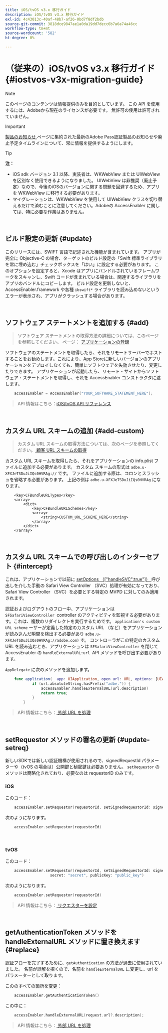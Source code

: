 ```yaml
---
title: iOS/tvOS v3.x 移行ガイド
description: iOS/tvOS v3.x 移行ガイド
exl-id: 4c43013c-40af-48b7-af26-0bd7f8df2bdb
source-git-commit: 3818dce9847ae1a0da19dd7decc6b7a6a74a46cc
workflow-type: tm+mt
source-wordcount: '582'
ht-degree: 0%

---
```


# （従来の）iOS/tvOS v3.x 移行ガイド {#iostvos-v3x-migration-guide}

>[!NOTE]
>
>このページのコンテンツは情報提供のみを目的としています。 この API を使用するには、Adobeから現在のライセンスが必要です。 無許可の使用は許可されていません。

>[!IMPORTANT]
>
> [ 製品のお知らせ ](/help/authentication/product-announcements.md) ページに集約された最新のAdobe Pass認証製品のお知らせや廃止予定タイムラインについて、常に情報を提供するようにします。

>[!TIP]
> 
> **注：**
>
> - iOS sdk バージョン 3.1 以降、実装者は、WKWebView または UIWebView を区別なく使用できるようになりました。 UIWebView は非推奨（廃止予定）なので、今後のiOSのバージョンに関する問題を回避するため、アプリを WKWebView に移行する必要があります。
> - マイグレーションは、WKWebView を使用して UIWebView クラスを切り替えるだけで済むことに注意してください。Adobeの AccessEnabler に関しては、特に必要な作業はありません。

</br>

## ビルド設定の更新 {#update}

このリリースには、SWIFT 言語で記述された機能が含まれています。 アプリが完全に Objective-C の場合、ターゲットのビルド設定の「Swift 標準ライブラリを常に埋め込む」チェックボックスを「はい」に設定する必要があります。 このオプションを設定すると、Xcode はアプリにバンドルされているフレームワークをスキャンし、Swift コードが含まれている場合は、関連するライブラリをアプリのバンドルにコピーします。 ビルド設定を更新しないと、AccessEnabler.framework や各種 `ibswift*` ライブラリを読み込めないというエラーが表示され、アプリがクラッシュする場合があります。

</br>

## ソフトウェア ステートメントを追加する {#add}

> ソフトウェア ステートメントの取得方法の詳細については、このページを参照してください。
> ページ：
> [アプリケーションの登録 ](/help/authentication/integration-guide-programmers/legacy/sdks/ios-tvos-sdk/iostvos-application-registration.md)

ソフトウェアのステートメントを取得したら、それをリモートサーバーでホストすることをお勧めします。これにより、App Storeに新しいバージョンのアプリケーションをデプロイしなくても、簡単にソフトウェアを失効させたり、変更したりできます。 アプリケーションが起動したら、リモート・サイトからソフトウェア・ステートメントを取得し、それを AccessEnabler コンストラクタに渡します。

```swift
    accessEnabler = AccessEnabler("YOUR_SOFTWARE_STATEMENT_HERE");
```

> API 情報はこちら：[iOS/tvOS API リファレンス ](/help/authentication/integration-guide-programmers/legacy/sdks/ios-tvos-sdk/iostvos-sdk-api-reference.md)

</br>

## カスタム URL スキームの追加 {#add-custom}

> カスタム URL スキームの取得方法については、次のページを参照してください。[ 顧客 URL スキームの取得 ](/help/authentication/integration-guide-programmers/legacy/sdks/ios-tvos-sdk/iostvos-application-registration.md)

カスタム URL スキームを取得したら、それをアプリケーションの info.plist ファイルに追加する必要があります。 カスタム スキームの形式は `adbe.u-XFXJeTSDuJiIQs0HVRAg://` です。 ファイルに追加する際は、コロンとスラッシュを省略する必要があります。 上記の例は `adbe.u-XFXJeTSDuJiIQs0HVRAg` になります。

```plist
    <key>CFBundleURLTypes</key>
    <array>
        <dict>
            <key>CFBundleURLSchemes</key>
            <array>
                <string>CUSTOM_URL_SCHEME_HERE</string>
            </array>
        </dict>
    </array>
```

</br>

## カスタム URL スキームでの呼び出しのインターセプト {#intercept}

これは、アプリケーションで以前に [setOptions （\[&quot;handleSVC&quot;:true&quot;\]） ](/help/authentication/integration-guide-programmers/legacy/sdks/ios-tvos-sdk/iostvos-sdk-api-reference.md) 呼び出しを介した手動の Safari View Controller （SVC）処理が有効になっており、Safari View Controller （SVC）を必要とする特定の MVPD に対してのみ適用されます。

認証およびログアウトのフロー中、アプリケーションは `SFSafariViewController `controller のアクティビティを監視する必要があります。これは、複数のリダイレクトを実行するためです。 `application's custom URL scheme` ーザーが定義した特定のカスタム URL （など）をアプリケーションが読み込んだ瞬間を検出する必要があり `adbe.u-XFXJeTSDuJiIQs0HVRAg://adobe.com)` す。 コントローラがこの特定のカスタム URL を読み込むとき、アプリケーションは `SFSafariViewController` を閉じて AccessEnabler の `handleExternalURL:url `API メソッドを呼び出す必要があります。

`AppDelegate` に次のメソッドを追加します。

```swift
    func application(_ app: UIApplication, open url: URL, options: [UIApplicationOpenURLOptionsKey: Any]) -> Bool {
            if (url.absoluteString.hasPrefix("adbe.")) {
                accessEnabler.handleExternalURL(url.description)
                return true;
            } 
        }
```

> API 情報はこちら：[ 外部 URL を処理 ](/help/authentication/integration-guide-programmers/legacy/sdks/ios-tvos-sdk/iostvos-sdk-api-reference.md)

</br>

## setRequestor メソッドの署名の更新 {#update-setreq}

新しいSDKでは新しい認証機構が使用されるので、signedRequestId パラメーターや（tvOS の場合は）公開鍵と秘密鍵は必要ありません。 `setRequestor` のメソッドは簡略化されており、必要なのは requestorID のみです。

### iOS

このコード：

```swift
    accessEnabler.setRequestor(requestorId, setSignedRequestorId: signedRequestorId)
```

次のようになります。

```swift
    accessEnabler.setRequestor(requestorId)
```

</br>

### tvOS

このコード：

```swift
    accessEnabler.setRequestor(requestorId, setSignedRequestorId: signedRequestorId,
                    secret: "secret", publicKey: "public_key")
```

次のようになります。

```swift
    accessEnabler.setRequestor(requestorId)
```

> API 情報はこちら：[ リクエスターを設定 ](/help/authentication/integration-guide-programmers/legacy/sdks/ios-tvos-sdk/iostvos-sdk-api-reference.md)

</br>

## getAuthenticationToken メソッドを handleExternalURL メソッドに置き換えます {#replace}

認証フローを完了するために、`getAuthentication` の方法が過去に使用されていました。 名前が誤解を招くので、名前を `handleExternalURL` に変更し、url をパラメーターとして取ります。

こののすべての箇所を変更：

```swift
    accessEnabler.getAuthenticationToken()
```

この中に：

```swift
    accessEnabler.handleExternalURL(request.url?.description);
```

> API 情報はこちら：[ 外部 URL を処理 ](/help/authentication/integration-guide-programmers/legacy/sdks/ios-tvos-sdk/iostvos-sdk-api-reference.md)
